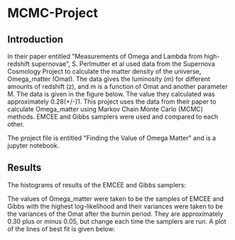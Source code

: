 # MCMC-Project

## Introduction

In their paper entitled "Measurements of Omega and Lambda from high-redshift supernovae", S. Perlmutter et al used data from the Supernova Cosmology Project to calculate the matter density of the universe, Omega_matter (Omat). The data gives the luminosity (m) for different amounts of redshift (z), and m is a function of Omat and another parameter M. The data is given in the figure below. The value they calculated was approximately 0.28(+/-)1. This project uses the data from their paper to calculate Omega_matter using Markov Chain Monte Carlo (MCMC) methods. EMCEE and Gibbs samplers were used and compared to each other.

The project file is entitled "Finding the Value of Omega Matter" and is a jupyter notebook.

## Results

The histograms of results of the EMCEE and Gibbs samplers:

The values of Omega_matter were taken to be the samples of EMCEE and Gibbs with the highest log-likelihood and their variances were taken to be the variances of the Omat after the burnin period. They are approximately 0.30 plus or minus 0.05, but change each time the samplers are run. A plot of the lines of best fit is given below:

